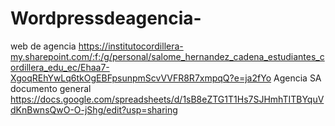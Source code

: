# Wordpressdeagencia-
web de agencia 
https://institutocordillera-my.sharepoint.com/:f:/g/personal/salome_hernandez_cadena_estudiantes_cordillera_edu_ec/Ehaa7-XgoqREhYwLq6tkOgEBFpsunpmScvVVFR8R7xmpqQ?e=ja2fYo
Agencia SA 
documento general 
https://docs.google.com/spreadsheets/d/1sB8eZTG1T1Hs7SJHmhTITBYquVdKnBwnsQwO-O-jShg/edit?usp=sharing
